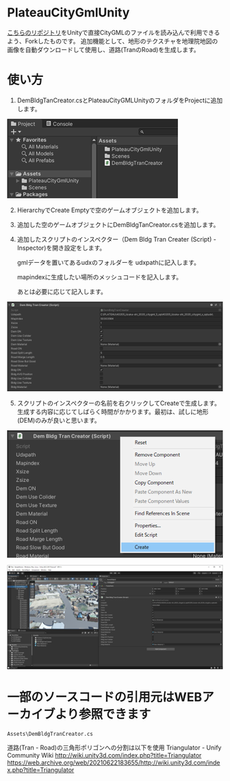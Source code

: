 # PlateauCityGmlUnity
[こちらのリポジトリ](https://github.com/ksasao/PlateauCityGmlSharp)をUnityで直接CityGMLのファイルを読み込んで利用できるよう、Forkしたものです。
追加機能として、地形のテクスチャを地理院地図の画像を自動ダウンロードして使用し、道路(TranのRoad)を生成します。

# 使い方

1. DemBldgTanCreator.csとPlateauCityGMLUnityのフォルダをProjectに追加します。

![スクリプトの追加](img1.png)

2. HierarchyでCreate Emptyで空のゲームオブジェクトを追加します。

3. 追加した空のゲームオブジェクトにDemBldgTanCreator.csを追加します。

4. 追加したスクリプトのインスペクター（Dem Bldg Tran Creater (Script) - Inspector)を開き設定をします。

	gmlデータを置いてあるudxのフォルダーを udxpathに記入します。
	
	mapindexに生成したい場所のメッシュコードを記入します。
	
	あとは必要に応じて記入します。

![インスペクタの設定](img2.png)

5. スクリプトのインスペクターの名前を右クリックしてCreateで生成します。生成する内容に応じてしばらく時間がかかります。最初は、試しに地形(DEM)のみが良いと思います。

![生成](img3.png)

![生成結果](img4.png)


# 一部のソースコードの引用元はWEBアーカイブより参照できます
`Assets\DemBldgTranCreator.cs`

道路(Tran - Road)の三角形ポリゴンへの分割は以下を使用
Triangulator - Unify Community Wiki
http://wiki.unity3d.com/index.php?title=Triangulator
https://web.archive.org/web/20210622183655/http://wiki.unity3d.com/index.php?title=Triangulator


